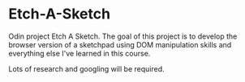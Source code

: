 # Etch-A-Sketch
Odin project Etch A Sketch. 
The goal of this project is to develop the browser version of a sketchpad using DOM manipulation skills and everything else I've learned in this course. 

Lots of research and googling will be required. 
